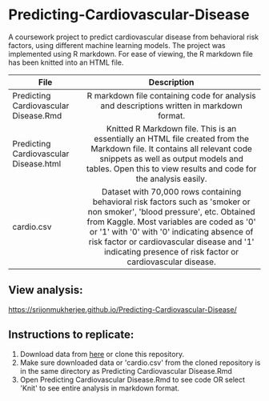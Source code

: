 # Predicting-Cardiovascular-Disease
A coursework project to predict cardiovascular disease from behavioral risk factors, using different machine learning models. The project was implemented using R markdown. For ease of viewing, the R markdown file has been knitted into an HTML file. 

| File    | Description    | 
| ------------- |:-------------:| 
| Predicting Cardiovascular Disease.Rmd   |R markdown file containing code for analysis and descriptions written in markdown format.|
|Predicting Cardiovascular Disease.html|Knitted R Markdown file. This is an essentially an HTML file created from the Markdown file. It contains all relevant code snippets as well as output models and tables. Open this to view results and code for the analysis easily.|
|cardio.csv| Dataset with 70,000 rows containing behavioral risk factors such as 'smoker or non smoker', 'blood pressure', etc. Obtained from Kaggle. Most variables are coded as '0' or '1' with '0' with '0' indicating absence of risk factor or cardiovascular disease and '1' indicating presence of risk factor or cardiovascular disease.|

## View analysis:
https://srijonmukherjee.github.io/Predicting-Cardiovascular-Disease/

## Instructions to replicate:
1. Download data from [here](https://www.kaggle.com/sulianova/cardiovascular-disease-dataset) or clone this repository.
2. Make sure downloaded data or 'cardio.csv' from the cloned repository is in the same directory as Predicting Cardiovascular Disease.Rmd
3. Open Predicting Cardiovascular Disease.Rmd to see code OR select 'Knit' to see entire analysis in markdown format.
